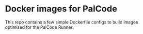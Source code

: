 # Docker images for PalCode
This repo contains a few simple Dockerfile configs to build images optimised
for the PalCode Runner.
